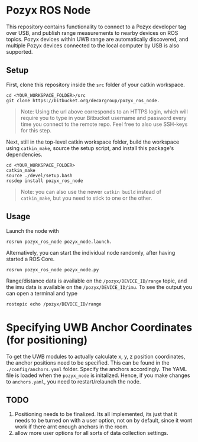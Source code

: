 # Pozyx ROS Node
This repository contains functionality to connect to a Pozyx developer tag over USB, and publish range measurements to nearby devices on ROS topics. Pozyx devices within UWB range are automatically discovered, and multiple Pozyx devices connected to the local computer by USB is also supported. 

## Setup

First, clone this repository inside the `src` folder of your catkin workspace.
```
cd <YOUR_WORKSPACE_FOLDER>/src
git clone https://bitbucket.org/decargroup/pozyx_ros_node.
```
> Note: Using the url above corresponds to an HTTPS login, which will require you to type in your Bitbucket username and password every time you connect to the remote repo. Feel free to also use SSH-keys for this step.

Next, still in the top-level catkin workspace folder, build the workspace using `catkin_make`, source the setup script, and install this package's dependencies.
```
cd <YOUR_WORKSPACE_FOLDER>
catkin_make
source ./devel/setup.bash
rosdep install pozyx_ros_node
```
> Note: you can also use the newer `catkin build` instead of `catkin_make`, but you need to stick to one or the other.

## Usage

Launch the node with 
```
rosrun pozyx_ros_node pozyx_node.launch. 
```
Alternatively, you can start the individual node randomly, after having started a ROS Core.
```
rosrun pozyx_ros_node pozyx_node.py 
```
Range/distance data is available on the `/pozyx/DEVICE_ID/range` topic, and the imu data is available on the  `/pozyx/DEVICE_ID/imu`. To see the output you can open a terminal and type
```
rostopic echo /pozyx/DEVICE_ID/range
```
# Specifying UWB Anchor Coordinates (for positioning)
To get the UWB modules to actually calculate x, y, z position coordinates, the anchor positions need to be specified. This can be found in the `./config/anchors.yaml` folder. Specify the anchors accordingly. The YAML file is loaded when the `pozyx_node` is initalized. Hence, if you make changes to `anchors.yaml`, you need to restart/relaunch the node.

## TODO
1. Positioning needs to be finalized. Its all implemented, its just that it needs to be turned on with a user option, not on by default, since it wont work if there arnt enough anchors in the room.
2. allow more user options for all sorts of data collection settings.



